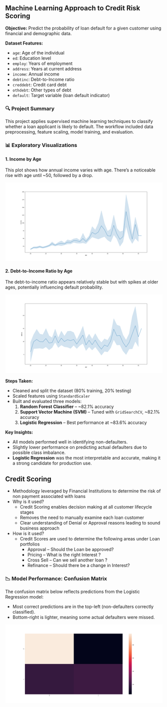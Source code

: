## Machine Learning Approach to Credit Risk Scoring

**Objective:** Predict the probability of loan default for a given customer using financial and demographic data.

**Dataset Features:**
- `age`: Age of the individual  
- `ed`: Education level  
- `employ`: Years of employment  
- `address`: Years at current address  
- `income`: Annual income  
- `debtinc`: Debt-to-Income ratio  
- `creddebt`: Credit card debt  
- `othdebt`: Other types of debt  
- `default`: Target variable (loan default indicator)

### 🔍 Project Summary

This project applies supervised machine learning techniques to classify whether a loan applicant is likely to default. The workflow included data preprocessing, feature scaling, model training, and evaluation.

### 📊 Exploratory Visualizations

#### 1. Income by Age
This plot shows how annual income varies with age. There’s a noticeable rise with age until ~50, followed by a drop.

![Income by Age](Images/1.png)

#### 2. Debt-to-Income Ratio by Age
The debt-to-income ratio appears relatively stable but with spikes at older ages, potentially influencing default probability.

![Debt-to-Income by Age](Images/2.png)

**Steps Taken:**
- Cleaned and split the dataset (80% training, 20% testing)
- Scaled features using `StandardScaler`
- Built and evaluated three models:
  1. **Random Forest Classifier** – ~82.1% accuracy
  2. **Support Vector Machine (SVM)** – Tuned with `GridSearchCV`, ~82.1% accuracy
  3. **Logistic Regression** – Best performance at ~83.6% accuracy

**Key Insights:**
- All models performed well in identifying non-defaulters.
- Slightly lower performance on predicting actual defaulters due to possible class imbalance.
- **Logistic Regression** was the most interpretable and accurate, making it a strong candidate for production use.


## Credit Scoring
- Methodology leveraged by Financial Institutions to determine the risk of non payment associated with loans 
- Why is it used? 
    - Credit Scoring enables decision making at all customer lifecycle stages
    - Removes the need to manually examine each loan customer
    - Clear understanding of Denial or Approval reasons leading to sound business approach
- How is it used?
    - Credit Scores are used to determine the following areas under Loan portfolios
        - Approval – Should the Loan be approved?
        - Pricing – What is the right Interest ?
        - Cross Sell – Can we sell another loan ?
        - Refinance – Should there be a change in Interest?
  
### 📉 Model Performance: Confusion Matrix

The confusion matrix below reflects predictions from the Logistic Regression model:

- Most correct predictions are in the top-left (non-defaulters correctly classified).
- Bottom-right is lighter, meaning some actual defaulters were missed.

![Confusion Matrix](Images/3.png)
